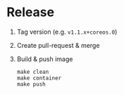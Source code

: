 # Release

1. Tag version (e.g. `v1.1.x+coreos.0`)
1. Create pull-request & merge
1. Build & push image

    ```
    make clean
    make container
    make push
    ```
